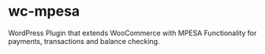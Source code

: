 # wc-mpesa
WordPress Plugin that extends WooCommerce with MPESA Functionality for payments, transactions and balance checking.
